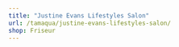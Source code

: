 ```yaml
---
title: "Justine Evans Lifestyles Salon"
url: /tamaqua/justine-evans-lifestyles-salon/
shop: Friseur
---
```

